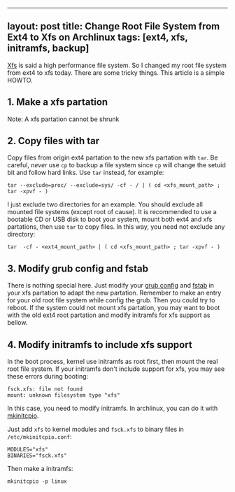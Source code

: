 
---
layout: post
title: Change Root File System from Ext4 to Xfs on Archlinux
tags: [ext4, xfs, initramfs, backup]
---

[Xfs](http://xfs.org/) is said a high performance file system. So I changed my root file system from ext4 to xfs today. There are some tricky things. This article is a simple HOWTO.

## 1. Make a xfs partation

Note: A xfs partation cannot be shrunk

## 2. Copy files with tar

Copy files from origin ext4 partation to the new xfs partation with `tar`. Be careful, *never* use `cp` to backup a file system since `cp` will change the setuid bit and follow hard links. Use `tar` instead, for example:

	tar --exclude=proc/ --exclude=sys/ -cf - / | ( cd <xfs_mount_path> ; tar -xpvf - )

I just exclude two directories for an example. You should exclude all mounted file systems (except root of cause). It is recommended to use a bootable CD or USB disk to boot your system, mount both ext4 and xfs partations, then use `tar` to copy files. In this way, you need not exclude any directory:

	tar  -cf - <ext4_mount_path> | ( cd <xfs_mount_path> ; tar -xpvf - )

## 3. Modify grub config and fstab

There is nothing special here. Just modify your [grub config](https://wiki.archlinux.org/index.php/GRUB) and [fstab](https://wiki.archlinux.org/index.php/fstab) in your xfs partation to adapt the new partation. Remember to make an entry for your old root file system while config the grub. Then you could try to reboot. If the system could not mount xfs partation, you may want to boot with the old ext4 root partation and modify initramfs for xfs support as bellow.

## 4. Modify initramfs to include xfs support

In the boot process, kernel use initramfs as root first, then mount the real root file system. If your initramfs don't include support for xfs, you may see these errors during booting:

	fsck.xfs: file not found
	mount: unknown filesystem type "xfs"

In this case,  you need to modify initramfs. In archlinux, you can do it with [mkinitcpio](https://wiki.archlinux.org/index.php/mkinitcpio).

Just add `xfs` to kernel modules and `fsck.xfs` to binary files in `/etc/mkinitcpio.conf`:

	MODULES="xfs"
	BINARIES="fsck.xfs"

Then make a initramfs:

	mkinitcpio -p linux


